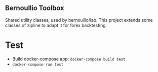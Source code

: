 Bernoullio Toolbox
------

Shared utility classes, used by bernoullio/lab.
This project extends some classes of zipline to adapt it for forex backtesting.

# Test

- Build docker-compose app: `docker-compose build test`
- `docker-compose run test`

